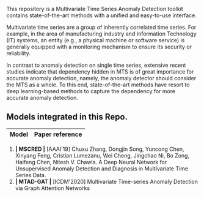 This repository is a Multivariate Time Series Anomaly Detection toolkit contains state-of-the-art methods with a unified and easy-to-use interface.

Multivariate time series are a group of inherently correlated time series. For example, in the area of manufacturing industry and Information Technology (IT) systems, an entity (e.g., a physical machine or software service) is generally equipped with a monitoring mechanism to ensure its security or reliability.

In contrast to anomaly detection on single time series, extensive recent studies indicate that dependency hidden in MTS is of great importance for accurate anomaly detection, namely, the anomaly detector should consider the MTS as a whole. To this end, state-of-the-art methods have resort to deep learning-based methods to capture the dependency for more accurate anomaly detection.


## Models integrated in this Repo.


| Model       | Paper reference                                              |
| :---------- | :----------------------------------------------------------- |

1.  **| MSCRED |** [AAAI'19] Chuxu Zhang, Dongjin Song, Yuncong Chen, Xinyang Feng, Cristian Lumezanu, Wei Cheng, Jingchao Ni, Bo Zong, Haifeng Chen, Nitesh V. Chawla.                  A Deep Neural Network for Unsupervised Anomaly Detection and Diagnosis in Multivariate Time Series Data. 
2.  **| MTAD-GAT |** [ICDM'2020] Multivariate Time-series Anomaly Detection via Graph Attention Networks 



